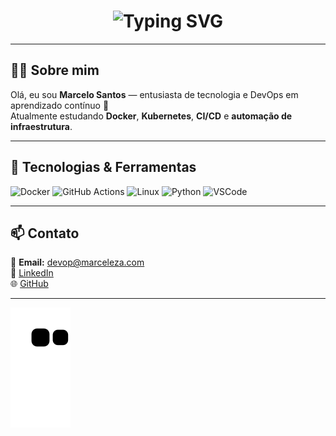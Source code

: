 <!-- 👋 Hello World Animation -->
<h1 align="center">
  <img src="https://readme-typing-svg.demolab.com?font=Fira+Code&size=28&pause=1000&color=00BFFF&center=true&vCenter=true&width=435&lines=Hello+World!+🌍;Bem-vindo+ao+meu+perfil+👋" alt="Typing SVG" />
</h1>

---

## 👨‍💻 Sobre mim  
Olá, eu sou **Marcelo Santos** — entusiasta de tecnologia e DevOps em aprendizado contínuo 🚀  
Atualmente estudando **Docker**, **Kubernetes**, **CI/CD** e **automação de infraestrutura**.

---

## 🧠 Tecnologias & Ferramentas
![Docker](https://img.shields.io/badge/-Docker-2496ED?style=flat&logo=docker&logoColor=white)
![GitHub Actions](https://img.shields.io/badge/-GitHub%20Actions-2088FF?style=flat&logo=github-actions&logoColor=white)
![Linux](https://img.shields.io/badge/-Linux-FCC624?style=flat&logo=linux&logoColor=black)
![Python](https://img.shields.io/badge/-Python-3776AB?style=flat&logo=python&logoColor=white)
![VSCode](https://img.shields.io/badge/-VSCode-007ACC?style=flat&logo=visual-studio-code&logoColor=white)

---

## 📫 Contato
📧 **Email:** devop@marceleza.com  
💼 [LinkedIn](https://www.linkedin.com/in/marsselu)  
🌐 [GitHub](https://github.com/marsselu)

---

<!-- 🐍 Snake Animation -->
![Snake animation](https://github.com/marsselu/marsselu/blob/output/github-contribution-grid-snake.svg)
